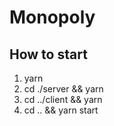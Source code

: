 # Monopoly

## How to start

1. yarn
2. cd ./server && yarn
3. cd ../client && yarn
4. cd .. && yarn start
